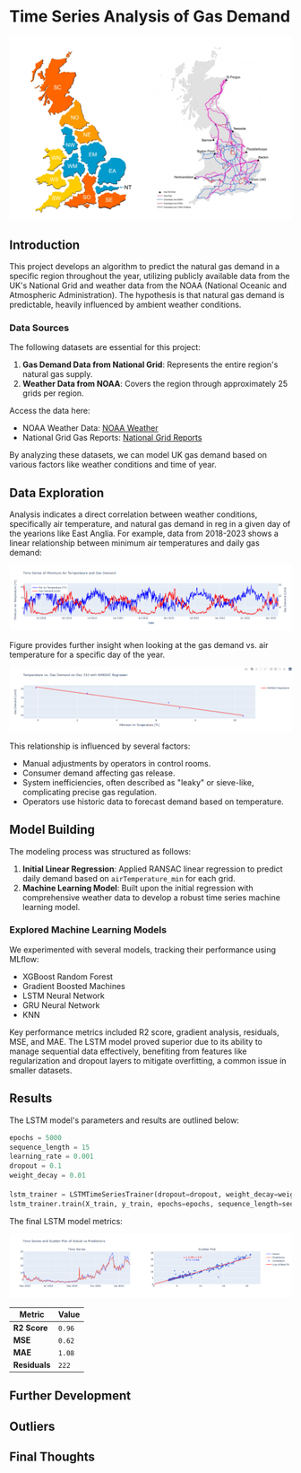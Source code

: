 # Time Series Analysis of Gas Demand

![alt text](image.png)

## Introduction

This project develops an algorithm to predict the natural gas demand in a specific region throughout the year, utilizing publicly available data from the UK's National Grid and weather data from the NOAA (National Oceanic and Atmospheric Administration). The hypothesis is that natural gas demand is predictable, heavily influenced by ambient weather conditions.

### Data Sources

The following datasets are essential for this project:

1. **Gas Demand Data from National Grid**: Represents the entire region's natural gas supply.
2. **Weather Data from NOAA**: Covers the region through approximately 25 grids per region.

Access the data here:
- NOAA Weather Data: [NOAA Weather](https://www.noaa.gov/weather)
- National Grid Gas Reports: [National Grid Reports](https://data.nationalgas.com/reports/find-gas-reports)

By analyzing these datasets, we can model UK gas demand based on various factors like weather conditions and time of year.

## Data Exploration

Analysis indicates a direct correlation between weather conditions, specifically air temperature, and natural gas demand in reg in a given day of the yearions like East Anglia. For example, data from 2018-2023 shows a linear relationship between minimum air temperatures and daily gas demand:

![Gas Demand vs. Air Temperature](./images/image.png)

Figure provides further insight when looking at the gas demand vs. air temperature for a specific day of the year.

![Gas Demand vs. Air Temperature for a day in Year (2018-2023)](./images/image-1.png)

This relationship is influenced by several factors:
- Manual adjustments by operators in control rooms.
- Consumer demand affecting gas release.
- System inefficiencies, often described as "leaky" or sieve-like, complicating precise gas regulation.
- Operators use historic data to forecast demand based on temperature.

## Model Building

The modeling process was structured as follows:

1. **Initial Linear Regression**: Applied RANSAC linear regression to predict daily demand based on `airTemperature_min` for each grid.
2. **Machine Learning Model**: Built upon the initial regression with comprehensive weather data to develop a robust time series machine learning model.

### Explored Machine Learning Models

We experimented with several models, tracking their performance using MLflow:
- XGBoost Random Forest
- Gradient Boosted Machines
- LSTM Neural Network
- GRU Neural Network
- KNN

Key performance metrics included R2 score, gradient analysis, residuals, MSE, and MAE. The LSTM model proved superior due to its ability to manage sequential data effectively, benefiting from features like regularization and dropout layers to mitigate overfitting, a common issue in smaller datasets.

## Results

The LSTM model's parameters and results are outlined below:

```python
epochs = 5000
sequence_length = 15
learning_rate = 0.001
dropout = 0.1
weight_decay = 0.01

lstm_trainer = LSTMTimeSeriesTrainer(dropout=dropout, weight_decay=weight_decay)
lstm_trainer.train(X_train, y_train, epochs=epochs, sequence_length=sequence_length, lr=learning_rate)

```
The final LSTM model metrics:

![alt text](./images/image-2.png)


| Metric         | Value     |
|----------------|-----------|
| **R2 Score**   | `0.96`    |
| **MSE**        | `0.62`    |
| **MAE**        | `1.08`    |
| **Residuals**  | `222`     |


## Further Development

## Outliers

## Final Thoughts
